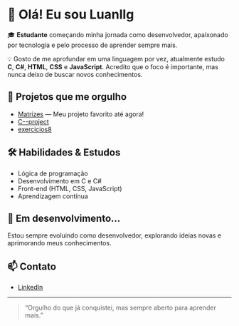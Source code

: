 # 👋 Olá! Eu sou Luanllg

🎓 **Estudante** começando minha jornada como desenvolvedor, apaixonado por tecnologia e pelo processo de aprender sempre mais.

💡 Gosto de me aprofundar em uma linguagem por vez, atualmente estudo **C**, **C#**, **HTML**, **CSS** e **JavaScript**. Acredito que o foco é importante, mas nunca deixo de buscar novos conhecimentos.

## 🚀 Projetos que me orgulho

- [Matrizes](https://github.com/Luanllg/Matrizes) — Meu projeto favorito até agora!
- [C--project](https://github.com/Luanllg/C--project)
- [exercicios8](https://github.com/Luanllg/exercicios8)

## 🛠️ Habilidades & Estudos

- Lógica de programação
- Desenvolvimento em C e C#
- Front-end (HTML, CSS, JavaScript)
- Aprendizagem contínua

## 🌱 Em desenvolvimento...

Estou sempre evoluindo como desenvolvedor, explorando ideias novas e aprimorando meus conhecimentos.

## 📫 Contato

- [LinkedIn](https://www.linkedin.com/in/luan-vitor-santos-de-paula-02b642364/)

---

> “Orgulho do que já conquistei, mas sempre aberto para aprender mais.”
